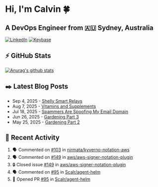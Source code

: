 # Hi, I'm Calvin 🍀
## A DevOps Engineer from 🇦🇺 Sydney, Australia</h3>

[![LinkedIn](https://img.shields.io/badge/-c–bui-0077B5?style=flat-square&labelColor=0077B5&logo=LinkedIn&logoColor=white)](https://www.linkedin.com/in/c-bui/)
[![Keybase](https://img.shields.io/badge/-calvinbui-ff6f21?style=flat-square&labelColor=ff6f21&logo=Keybase&logoColor=white)](https://keybase.io/calvinbui)

<!-- https://github.com/rishavanand/github-profilinator -->
## ⚡ GitHub Stats
[![Anurag's github stats](https://github-readme-stats.vercel.app/api?username=calvinbui&count_private=true&hide_title=true)](https://github.com/anuraghazra/github-readme-stats)

<!-- https://github.com/gautamkrishnar/blog-post-workflow -->
## ✒️ Latest Blog Posts

<!-- BLOG-POST-LIST:START -->
- Sep 4, 2025 - [Shelly Smart Relays](https://calvin.me/shelly-smart-relays)
- Aug 7, 2025 - [Vitamins and Supplements](https://calvin.me/vitamins-and-supplements)
- Jul 18, 2025 - [Spammers Are Spoofing My Email Domain](https://calvin.me/spammers-are-spoofing-my-email)
- Jun 26, 2025 - [Gardening Part 3](https://calvin.me/gardening-part-3)
- May 25, 2025 - [Gardening Part 2](https://calvin.me/gardening-part-2)

<!-- BLOG-POST-LIST:END -->

## 🏃‍ Recent Activity

<!--START_SECTION:activity-->
1. 🗣 Commented on [#103](https://github.com/nirmata/kyverno-notation-aws/issues/103#issuecomment-3241231951) in [nirmata/kyverno-notation-aws](https://github.com/nirmata/kyverno-notation-aws)
2. 🗣 Commented on [#149](https://github.com/aws/aws-signer-notation-plugin/issues/149#issuecomment-3241181976) in [aws/aws-signer-notation-plugin](https://github.com/aws/aws-signer-notation-plugin)
3. 🔒 Closed issue [#149](https://github.com/aws/aws-signer-notation-plugin/issues/149) in [aws/aws-signer-notation-plugin](https://github.com/aws/aws-signer-notation-plugin)
4. 🗣 Commented on [#95](https://github.com/Scalr/agent-helm/pull/95#issuecomment-3208454942) in [Scalr/agent-helm](https://github.com/Scalr/agent-helm)
5. 💪 Opened PR [#95](undefined) in [Scalr/agent-helm](https://github.com/Scalr/agent-helm)
<!--END_SECTION:activity-->
